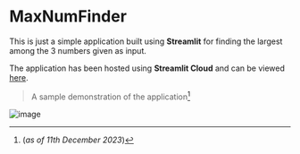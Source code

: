 # MaxNumFinder

This is just a simple application built using **Streamlit** for finding the largest among the 3 numbers given as input.

The application has been hosted using **Streamlit Cloud** and can be viewed [here](https://maxnumfinder.streamlit.app/).

> A sample demonstration of the application[^1] 

![image](https://github.com/hsr-22/MaxNumFinder-Streamlit/assets/112925148/454a4370-f4b5-4d10-9ec2-9d139e2c6d94)

[^1]: (_as of 11th December 2023_)
